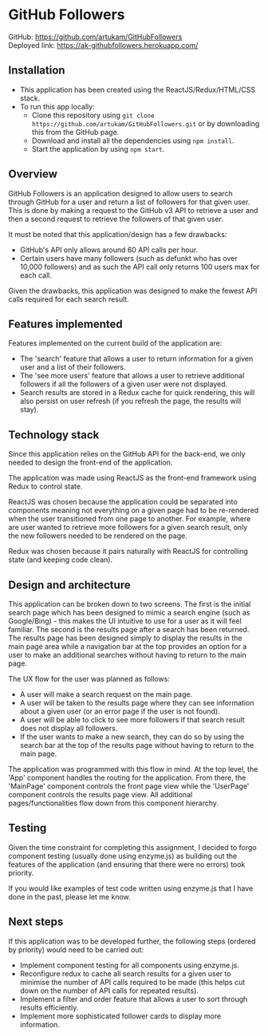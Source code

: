 # GitHub Followers
GitHub: https://github.com/artukam/GitHubFollowers  
Deployed link: https://ak-githubfollowers.herokuapp.com/  

## Installation  

* This application has been created using the ReactJS/Redux/HTML/CSS stack.
* To run this app locally:
	* Clone this repository using `git clone https://github.com/artukam/GitHubFollowers.git` or by downloading this from the GitHub page.
	* Download and install all the dependencies using `npm install`.
	* Start the application by using `npm start`.

## Overview 

GitHub Followers is an application designed to allow users to search through GitHub for a user and return a list of followers for that given user.  This is done by making a request to the GitHub v3 API to retrieve a user and then a second request to retrieve the followers of that given user.

It must be noted that this application/design has a few drawbacks:

* GitHub's API only allows around 60 API calls per hour.
* Certain users have many followers (such as defunkt who has over 10,000 followers) and as such the API call only returns 100 users max for each call.

Given the drawbacks, this application was designed to make the fewest API calls required for each search result.

## Features implemented
Features implemented on the current build of the application are:

* The 'search' feature that allows a user to return information for a given user and a list of their followers.
* The 'see more users' feature that allows a user to retrieve additional followers if all the followers of a given user were not displayed.
* Search results are stored in a Redux cache for quick rendering, this will also persist on user refresh (if you refresh the page, the results will stay).

## Technology stack
Since this application relies on the GitHub API for the back-end, we only needed to design the front-end of the application.

The application was made using ReactJS as the front-end framework using Redux to control state.

ReactJS was chosen because the application could be separated into components meaning not everything on a given page had to be re-rendered when the user transitioned from one page to another.  For example, where are user wanted to retrieve more followers for a given search result, only the new followers needed to be rendered on the page.

Redux was chosen because it pairs naturally with ReactJS for controlling state (and keeping code clean).

## Design and architecture
This application can be broken down to two screens.  The first is the initial search page which has been designed to mimic a search engine (such as Google/Bing) - this makes the UI intuitive to use for a user as it will feel familiar.  The second is the results page after a search has been returned.  The results page has been designed simply to display the results in the main page area while a navigation bar at the top provides an option for a user to make an additional searches without having to return to the main page.

The UX flow for the user was planned as follows:  
* A user will make a search request on the main page.
* A user will be taken to the results page where they can see information about a given user (or an error page if the user is not found).
* A user will be able to click to see more followers if that search result does not display all followers.
* If the user wants to make a new search, they can do so by using the search bar at the top of the results page without having to return to the main page.

The application was programmed with this flow in mind.  At the top level, the 'App' component handles the routing for the application.  From there, the 'MainPage' component controls the front page view while the 'UserPage' component controls the results page view.  All additional pages/functionalities flow down from this component hierarchy.

## Testing
Given the time constraint for completing this assignment, I decided to forgo component testing (usually done using enzyme.js) as building out the features of the application (and ensuring that there were no errors) took priority.

If you would like examples of test code written using enzyme.js that I have done in the past, please let me know.

## Next steps
If this application was to be developed further, the following steps (ordered by priority) would need to be carried out:

* Implement component testing for all components using enzyme.js.
* Reconfigure redux to cache all search results for a given user to minimise the number of API calls required to be made (this helps cut down on the number of API calls for repeated results).
* Implement a filter and order feature that allows a user to sort through results efficiently.
* Implement more sophisticated follower cards to display more information.
